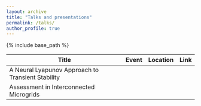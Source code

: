 ```yaml
---
layout: archive
title: "Talks and presentations"
permalink: /talks/
author_profile: true
---
```


{% include base_path %}

|Title                                              | Event        | Location | Link |
|---------------------------------------------------|--------------|----------|------|
|A Neural Lyapunov Approach to Transient Stability  |
|Assessment in Interconnected Microgrids            |
